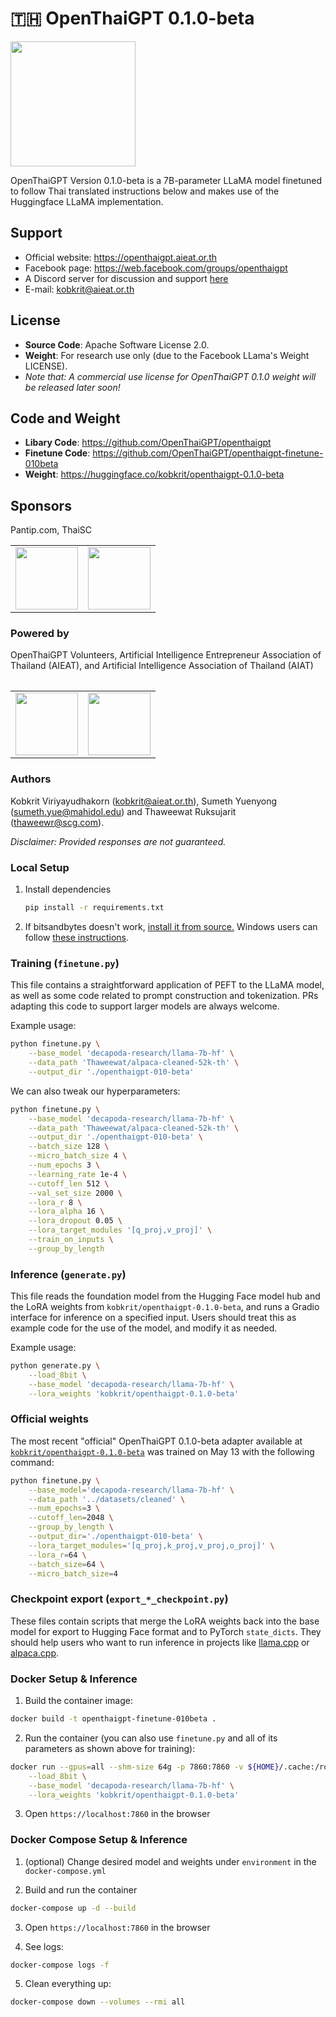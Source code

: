 # 🇹🇭 OpenThaiGPT 0.1.0-beta
<img src="https://1173516064-files.gitbook.io/~/files/v0/b/gitbook-x-prod.appspot.com/o/spaces%2FvvbWvIIe82Iv1yHaDBC5%2Fuploads%2Fb8eiMDaqiEQL6ahbAY0h%2Fimage.png?alt=media&token=6fce78fd-2cca-4c0a-9648-bd5518e644ce" width="200px">

OpenThaiGPT Version 0.1.0-beta is a 7B-parameter LLaMA model finetuned to follow Thai translated instructions below and makes use of the Huggingface LLaMA implementation. 

## Support
- Official website: https://openthaigpt.aieat.or.th
- Facebook page: https://web.facebook.com/groups/openthaigpt
- A Discord server for discussion and support [here](https://discord.gg/rUTp6dfVUF)
- E-mail: kobkrit@aieat.or.th

## License
- **Source Code**: Apache Software License 2.0.<br>
- **Weight**: For research use only (due to the Facebook LLama's Weight LICENSE).<br>
- <i>Note that: A commercial use license for OpenThaiGPT 0.1.0 weight will be released later soon!</i>

## Code and Weight

- **Libary Code**: https://github.com/OpenThaiGPT/openthaigpt<br>
- **Finetune Code**: https://github.com/OpenThaiGPT/openthaigpt-finetune-010beta<br>
- **Weight**: https://huggingface.co/kobkrit/openthaigpt-0.1.0-beta

## Sponsors
Pantip.com, ThaiSC<br>
<table>
<tr><td>
<img src="https://1173516064-files.gitbook.io/~/files/v0/b/gitbook-x-prod.appspot.com/o/spaces%2FvvbWvIIe82Iv1yHaDBC5%2Fuploads%2FiWjRxBQgo0HUDcpZKf6A%2Fimage.png?alt=media&token=4fef4517-0b4d-46d6-a5e3-25c30c8137a6" width="100px"></td><td>
<img src="https://1173516064-files.gitbook.io/~/files/v0/b/gitbook-x-prod.appspot.com/o/spaces%2FvvbWvIIe82Iv1yHaDBC5%2Fuploads%2Ft96uNUI71mAFwkXUtxQt%2Fimage.png?alt=media&token=f8057c0c-5c5f-41ac-bb4b-ad02ee3d4dc2" width="100px"></td>
</tr><table>

### Powered by
OpenThaiGPT Volunteers, Artificial Intelligence Entrepreneur Association of Thailand (AIEAT), and Artificial Intelligence Association of Thailand (AIAT)

<table>
<tr>
<td>
<img src="https://1173516064-files.gitbook.io/~/files/v0/b/gitbook-x-prod.appspot.com/o/spaces%2FvvbWvIIe82Iv1yHaDBC5%2Fuploads%2F6yWPXxdoW76a4UBsM8lw%2Fimage.png?alt=media&token=1006ee8e-5327-4bc0-b9a9-a02e93b0c032" width="100px"></td><td><img src="https://1173516064-files.gitbook.io/~/files/v0/b/gitbook-x-prod.appspot.com/o/spaces%2FvvbWvIIe82Iv1yHaDBC5%2Fuploads%2FBwsmSovEIhW9AEOlHTFU%2Fimage.png?alt=media&token=5b550289-e9e2-44b3-bb8f-d3057d74f247" width="100px"></td></tr><table>

### Authors
Kobkrit Viriyayudhakorn (kobkrit@aieat.or.th), Sumeth Yuenyong (sumeth.yue@mahidol.edu) and Thaweewat Ruksujarit (thaweewr@scg.com).

<i>Disclaimer: Provided responses are not guaranteed.</i>

### Local Setup

1. Install dependencies

   ```bash
   pip install -r requirements.txt
   ```

1. If bitsandbytes doesn't work, [install it from source.](https://github.com/TimDettmers/bitsandbytes/blob/main/compile_from_source.md) Windows users can follow [these instructions](https://github.com/tloen/alpaca-lora/issues/17).

### Training (`finetune.py`)

This file contains a straightforward application of PEFT to the LLaMA model,
as well as some code related to prompt construction and tokenization.
PRs adapting this code to support larger models are always welcome.

Example usage:

```bash
python finetune.py \
    --base_model 'decapoda-research/llama-7b-hf' \
    --data_path 'Thaweewat/alpaca-cleaned-52k-th' \
    --output_dir './openthaigpt-010-beta'
```

We can also tweak our hyperparameters:

```bash
python finetune.py \
    --base_model 'decapoda-research/llama-7b-hf' \
    --data_path 'Thaweewat/alpaca-cleaned-52k-th' \
    --output_dir './openthaigpt-010-beta' \
    --batch_size 128 \
    --micro_batch_size 4 \
    --num_epochs 3 \
    --learning_rate 1e-4 \
    --cutoff_len 512 \
    --val_set_size 2000 \
    --lora_r 8 \
    --lora_alpha 16 \
    --lora_dropout 0.05 \
    --lora_target_modules '[q_proj,v_proj]' \
    --train_on_inputs \
    --group_by_length
```

### Inference (`generate.py`)

This file reads the foundation model from the Hugging Face model hub and the LoRA weights from `kobkrit/openthaigpt-0.1.0-beta`, and runs a Gradio interface for inference on a specified input. Users should treat this as example code for the use of the model, and modify it as needed.

Example usage:

```bash
python generate.py \
    --load_8bit \
    --base_model 'decapoda-research/llama-7b-hf' \
    --lora_weights 'kobkrit/openthaigpt-0.1.0-beta'
```

### Official weights

The most recent "official" OpenThaiGPT 0.1.0-beta adapter available at [`kobkrit/openthaigpt-0.1.0-beta`](https://huggingface.co/kobkrit/openthaigpt-0.1.0-beta) was trained on May 13 with the following command:

```bash
python finetune.py \
    --base_model='decapoda-research/llama-7b-hf' \
    --data_path '../datasets/cleaned' \
    --num_epochs=3 \
    --cutoff_len=2048 \
    --group_by_length \
    --output_dir='./openthaigpt-010-beta' \
    --lora_target_modules='[q_proj,k_proj,v_proj,o_proj]' \
    --lora_r=64 \
    --batch_size=64 \
    --micro_batch_size=4
```

### Checkpoint export (`export_*_checkpoint.py`)

These files contain scripts that merge the LoRA weights back into the base model
for export to Hugging Face format and to PyTorch `state_dicts`.
They should help users
who want to run inference in projects like [llama.cpp](https://github.com/ggerganov/llama.cpp)
or [alpaca.cpp](https://github.com/antimatter15/alpaca.cpp).

### Docker Setup & Inference

1. Build the container image:

```bash
docker build -t openthaigpt-finetune-010beta .
```

2. Run the container (you can also use `finetune.py` and all of its parameters as shown above for training):

```bash
docker run --gpus=all --shm-size 64g -p 7860:7860 -v ${HOME}/.cache:/root/.cache --rm openthaigpt-finetune-010beta generate.py \
    --load_8bit \
    --base_model 'decapoda-research/llama-7b-hf' \
    --lora_weights 'kobkrit/openthaigpt-0.1.0-beta'
```

3. Open `https://localhost:7860` in the browser

### Docker Compose Setup & Inference

1. (optional) Change desired model and weights under `environment` in the `docker-compose.yml`

2. Build and run the container

```bash
docker-compose up -d --build
```

3. Open `https://localhost:7860` in the browser

4. See logs:

```bash
docker-compose logs -f
```

5. Clean everything up:

```bash
docker-compose down --volumes --rmi all
```

